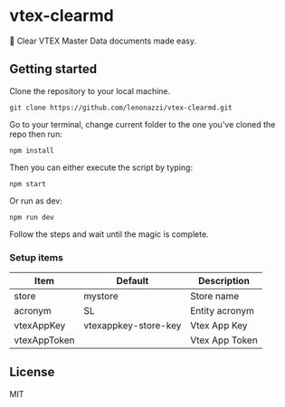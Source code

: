 # vtex-clearmd

🚀 Clear VTEX Master Data documents made easy.

## Getting started

Clone the repository to your local machine.

```shell
git clone https://github.com/lenonazzi/vtex-clearmd.git
```

Go to your terminal, change current folder to the one you've cloned the repo then run:

```shell
npm install
```

Then you can either execute the script by typing:

```shell
npm start
```

Or run as dev:

```shell
npm run dev
```

Follow the steps and wait until the magic is complete.

### Setup items

| Item         |    Default   | Description                                                                                                                         |
|--------------|--------------|-------------------------------------------------------------------------------------------------------------------------------------|
| store        |    mystore   | Store name                                                                                                                          |
| acronym      |      SL      | Entity acronym                                                                                                                      |
| vtexAppKey   | vtexappkey-store-key | Vtex App Key                                                                                                                        |
| vtexAppToken |              | Vtex App Token                                                                                                                      |

## License

MIT
